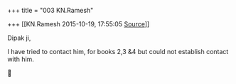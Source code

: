 +++
title = "003 KN.Ramesh"

+++
[[KN.Ramesh	2015-10-19, 17:55:05 [Source](https://groups.google.com/g/samskrita/c/dYviGwCT5nU)]]



Dipak ji,

  

I have tried to contact him, for books 2,3 &4 but could not establish contact with him.



